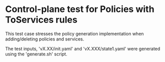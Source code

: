 
# Control-plane test for Policies with ToServices rules

This test case stresses the policy generation implementation when
adding/deleting policies and services.

The test inputs, 'vX.XX/init.yaml' and 'vX.XXX/state1.yaml' were generated using
the 'generate.sh' script.
